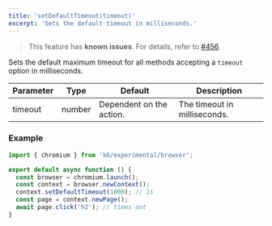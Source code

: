 ```yaml
---
title: 'setDefaultTimeout(timeout)'
excerpt: 'Sets the default timeout in milliseconds.'
---
```


<Blockquote mod="attention">

This feature has **known issues**. For details, refer to
[#456](https://github.com/grafana/xk6-browser/issues/456).

</Blockquote>

Sets the default maximum timeout for all methods accepting a `timeout` option in milliseconds.

| Parameter | Type   | Default                  | Description                  |
|-----------|--------|--------------------------|------------------------------|
| timeout   | number | Dependent on the action. | The timeout in milliseconds. |


### Example

<CodeGroup labels={[]}>

```javascript
import { chromium } from 'k6/experimental/browser';

export default async function () {
  const browser = chromium.launch();
  const context = browser.newContext();
  context.setDefaultTimeout(1000); // 1s
  const page = context.newPage();
  await page.click('h2'); // times out
}
```

</CodeGroup>
